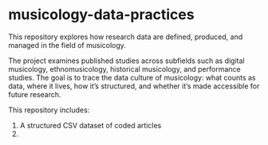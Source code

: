 # musicology-data-practices
This repository explores how research data are defined, produced, and managed in the field of musicology.

The project examines published studies across subfields such as digital musicology, ethnomusicology, historical musicology, and performance studies. The goal is to trace the data culture of musicology: what counts as data, where it lives, how it’s structured, and whether it’s made accessible for future research.

This repository includes:
1. A structured CSV dataset of coded articles 
2. 

